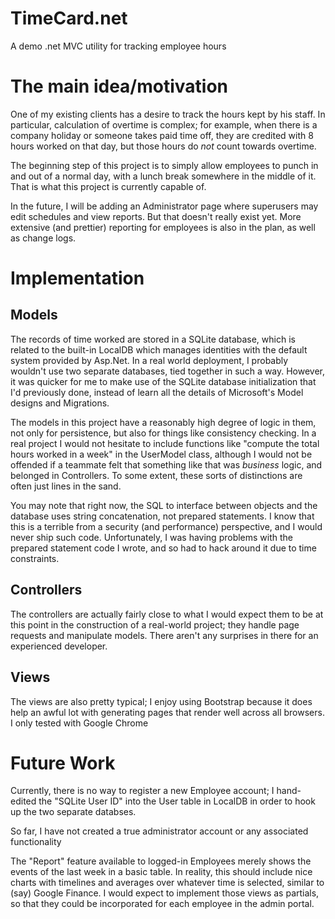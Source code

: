 # TimeCard.net
A demo .net MVC utility for tracking employee hours

# The main idea/motivation
One of my existing clients has a desire to track the hours kept by his staff. In particular, calculation of overtime is complex; for example, when there is a company holiday or someone takes paid time off, they are credited with 8 hours worked on that day, but those hours do *not* count towards overtime.

The beginning step of this project is to simply allow employees to punch in and out of a normal day, with a lunch break somewhere in the middle of it. That is what this project is currently capable of.

In the future, I will be adding an Administrator page where superusers may edit schedules and view reports. But that doesn't really exist yet. More extensive (and prettier) reporting for employees is also in the plan, as well as change logs.

# Implementation
## Models
The records of time worked are stored in a SQLite database, which is related to the built-in LocalDB which manages identities with the default system provided by Asp.Net. In a real world deployment, I probably wouldn't use two separate databases, tied together in such a way. However, it was quicker for me to make use of the SQLite database initialization that I'd previously done, instead of learn all the details of Microsoft's Model designs and Migrations.

The models in this project have a reasonably high degree of logic in them, not only for persistence, but also for things like consistency checking. In a real project I would not hesitate to include functions like "compute the total hours worked in a week" in the UserModel class, although I would not be offended if a teammate felt that something like that was *business* logic, and belonged in Controllers. To some extent, these sorts of distinctions are often just lines in the sand.

You may note that right now, the SQL to interface between objects and the database uses string concatenation, not prepared statements. I know that this is a terrible from a security (and performance) perspective, and I would never ship such code. Unfortunately, I was having problems with the prepared statement code I wrote, and so had to hack around it due to time constraints.

## Controllers
The controllers are actually fairly close to what I would expect them to be at this point in the construction of a real-world project; they handle page requests and manipulate models. There aren't any surprises in there for an experienced developer.

## Views
The views are also pretty typical; I enjoy using Bootstrap because it does help an awful lot with generating pages that render well across all browsers. I only tested with Google Chrome

# Future Work

Currently, there is no way to register a new Employee account; I hand-edited the "SQLite User ID" into the User table in LocalDB in order to hook up the two separate databses.

So far, I have not created a true administrator account or any associated functionality

The "Report" feature available to logged-in Employees merely shows the events of the last week in a basic table. In reality, this should include nice charts with timelines and averages over whatever time is selected, similar to (say) Google Finance. I would expect to implement those views as partials, so that they could be incorporated for each employee in the admin portal.
